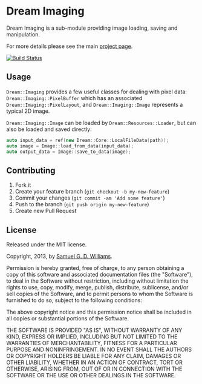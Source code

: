 # Dream Imaging

Dream Imaging is a sub-module providing image loading, saving and manipulation.

For more details please see the main [project page][1].

[1]: http://www.codeotaku.com/projects/dream/index

[![Build Status](https://secure.travis-ci.org/dream-framework/dream-imaging.png)](http://travis-ci.org/dream-framework/dream-imaging)

## Usage

`Dream::Imaging` provides a few useful classes for dealing with pixel data: `Dream::Imaging::PixelBuffer` which has an associated `Dream::Imaging::PixelLayout`, and `Dream::Imaging::Image` represents a typical 2D image.

`Dream::Imaging::Image` can be loaded by `Dream::Resources::Loader`, but can also be loaded and saved directly:

```c++
auto input_data = ref(new Dream::Core::LocalFileData(path));
auto image = Image::load_from_data(input_data);
auto output_data = Image::save_to_data(image);
```

## Contributing

1. Fork it
2. Create your feature branch (`git checkout -b my-new-feature`)
3. Commit your changes (`git commit -am 'Add some feature'`)
4. Push to the branch (`git push origin my-new-feature`)
5. Create new Pull Request

## License

Released under the MIT license.

Copyright, 2013, by [Samuel G. D. Williams](http://www.codeotaku.com/samuel-williams).

Permission is hereby granted, free of charge, to any person obtaining a copy
of this software and associated documentation files (the "Software"), to deal
in the Software without restriction, including without limitation the rights
to use, copy, modify, merge, publish, distribute, sublicense, and/or sell
copies of the Software, and to permit persons to whom the Software is
furnished to do so, subject to the following conditions:

The above copyright notice and this permission notice shall be included in
all copies or substantial portions of the Software.

THE SOFTWARE IS PROVIDED "AS IS", WITHOUT WARRANTY OF ANY KIND, EXPRESS OR
IMPLIED, INCLUDING BUT NOT LIMITED TO THE WARRANTIES OF MERCHANTABILITY,
FITNESS FOR A PARTICULAR PURPOSE AND NONINFRINGEMENT. IN NO EVENT SHALL THE
AUTHORS OR COPYRIGHT HOLDERS BE LIABLE FOR ANY CLAIM, DAMAGES OR OTHER
LIABILITY, WHETHER IN AN ACTION OF CONTRACT, TORT OR OTHERWISE, ARISING FROM,
OUT OF OR IN CONNECTION WITH THE SOFTWARE OR THE USE OR OTHER DEALINGS IN
THE SOFTWARE.